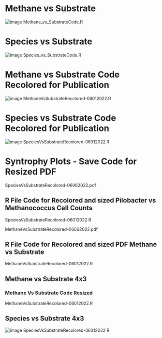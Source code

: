 # Methane vs Substrate
![image](https://user-images.githubusercontent.com/106693445/171458034-e4268cf7-726c-41aa-9941-54fe4daf6c32.png)
Methane_vs_SubstrateCode.R
# Species vs Substrate
![image](https://user-images.githubusercontent.com/106693445/171459258-9170de0f-710e-4202-ab76-aaf1ecb89897.png)
 Species_vs_SubstrateCode.R
# Methane vs Substrate Code Recolored for Publication 
![image](https://user-images.githubusercontent.com/106693445/171461745-75eb3042-082e-43e4-8b52-088b473427ed.png)
MethaneVsSubstrateRecolored-06012022.R
# Species vs Substrate Code Recolored for Publication
![image](https://user-images.githubusercontent.com/106693445/171466059-8df808c4-6323-40a5-9c81-c58bf4b9a1b1.png)
SpeciesVsSubstrateRecolored-06012022.R
# Syntrophy Plots - Save Code for Resized PDF

SpeciesVsSubstrateRecolored-06062022.pdf
## R File Code for Recolored and sized Pilobacter vs Methanococcus Cell Counts
SpeciesVsSubstrateRecolored-06012022.R

MethaneVsSubstrateRecolored-06062022.pdf
## R File Code for Recolored and sized PDF Methane vs Substrate 
MethaneVsSubstrateRecolored-06012022.R

## Methane vs Substrate 4x3
<object data="https://github.com/Kelse055/CostaLab/blob/d7a01e84ed17946fcec358850d6e39aa45ecd9d3/Species_vs_SubstrateRecoloredPerPop-06072022.pdf" width="400px" height="300px">
</object>

### Methane Vs Substrate Code Resized 
MethaneVsSubstrateRecolored-06012022.R

## Species vs Substrate 4x3
![image](https://user-images.githubusercontent.com/106693445/172431185-010dce6c-95bc-4920-a3ea-ad18593b2294.png)
SpeciesVsSubstrateRecolored-06012022.R
